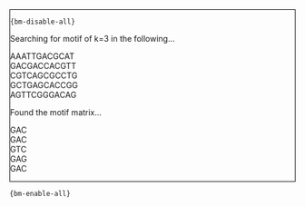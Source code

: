 <div style="border:1px solid black;">

`{bm-disable-all}`

Searching for motif of k=3 in the following...


AAATTGACGCAT<br>GACGACCACGTT<br>CGTCAGCGCCTG<br>GCTGAGCACCGG<br>AGTTCGGGACAG


Found the motif matrix...


GAC<br>GAC<br>GTC<br>GAG<br>GAC


</div>

`{bm-enable-all}`

